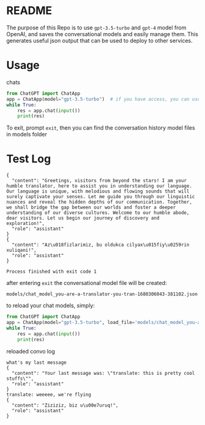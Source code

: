 # README
The purpose of this Repo is to use `gpt-3.5-turbo` and `gpt-4` model from OpenAI, and saves the conversational models and easily manage them. This generates useful json output that can be used to deploy to other services.
# Usage
chats
```python
from ChatGPT import ChatApp
app = ChatApp(model="gpt-3.5-turbo")  # if you have access, you can use `model="gpt-4"`
while True:
    res = app.chat(input())
    print(res)
```
To exit, prompt `exit`, then you can find the conversation history model files in models folder
# Test Log
```
{
  "content": "Greetings, visitors from beyond the stars! I am your humble translator, here to assist you in understanding our language. Our language is unique, with melodious and flowing sounds that will surely captivate your senses. Let me guide you through our linguistic nuances and reveal the hidden depths of our communication. Together, we shall bridge the gap between our worlds and foster a deeper understanding of our diverse cultures. Welcome to our humble abode, dear visitors. Let us begin our journey of discovery and exploration!",
  "role": "assistant"
}
{
  "content": "Az\u018fizlarimiz, bu oldukca cilyax\u015fiy\u0259rin xuliqani!",
  "role": "assistant"
}

Process finished with exit code 1

```
after entering `exit` the conversational model file will be created:
```
models/chat_model_you-are-a-translator-you-tran-1680306043-381102.json
```

to reload your chat models, simply:
```python
from ChatGPT import ChatApp
app = ChatApp(model="gpt-3.5-turbo", load_file='models/chat_model_you-are-a-translator-you-tran-1680306043-381102.json')  # if you have access, you can use `model="gpt-4"`
while True:
    res = app.chat(input())
    print(res)
```

reloaded convo log
```
what's my last message
{
  "content": "Your last message was: \"translate: this is pretty cool stuffs\"",
  "role": "assistant"
}
translate: weeeee, we're flying
{
  "content": "Ziziziz, biz u\u00e7uruq!",
  "role": "assistant"
}
```